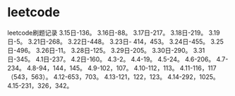 # leetcode
leetcode刷题记录
3.15日-136。
3.16日-88。
3.17日-217。
3.18日-219。
3.19日-5。
3.21日-268。
3.22日-448。
3.23日- 414，453。
3.24日-455。
3.25日-496。
3.26日-11。
3.28日-125。
3.29日-205。
3.30日-290。
3.31日-345。
4.1日-237。
4.2日-160。
4.3-2。
4.4-19。
4.5-24。
4.6-206。
4.7-234。
4.8-94，144，145。
4.9-102，107。
4.10-112，113。
4.11-116，117（543，563）。
4.12-653，703。
4.13-121，122，123。
4.14-292，1025。
4.15-231，326，342。
